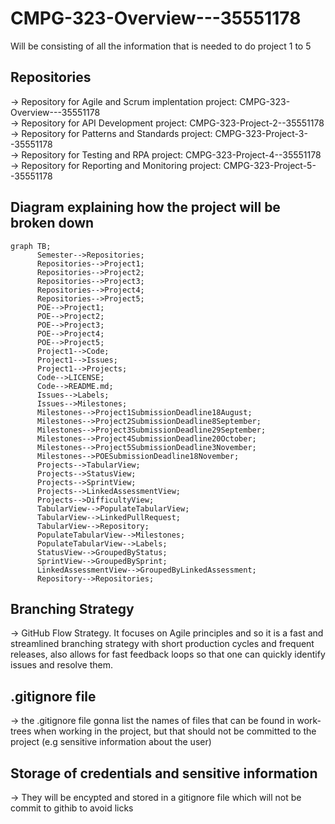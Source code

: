 # CMPG-323-Overview---35551178
Will be consisting of all the information that is needed to do project 1 to 5

## Repositories
-> Repository for Agile and Scrum implentation project: CMPG-323-Overview---35551178 \
-> Repository for API Development project: CMPG-323-Project-2--35551178 \
-> Repository for Patterns and Standards project: CMPG-323-Project-3--35551178 \
-> Repository for Testing and RPA project: CMPG-323-Project-4--35551178 \
-> Repository for Reporting and Monitoring project: CMPG-323-Project-5--35551178

## Diagram explaining how the project will be broken down
```mermaid
graph TB;
      Semester-->Repositories;
      Repositories-->Project1;
      Repositories-->Project2;
      Repositories-->Project3;
      Repositories-->Project4;
      Repositories-->Project5;
      POE-->Project1;
      POE-->Project2;
      POE-->Project3;
      POE-->Project4;
      POE-->Project5;
      Project1-->Code;
      Project1-->Issues;
      Project1-->Projects;
      Code-->LICENSE;
      Code-->README.md;
      Issues-->Labels;
      Issues-->Milestones;
      Milestones-->Project1SubmissionDeadline18August;
      Milestones-->Project2SubmissionDeadline8September;
      Milestones-->Project3SubmissionDeadline29September;
      Milestones-->Project4SubmissionDeadline20October;
      Milestones-->Project5SubmissionDeadline3November;
      Milestones-->POESubmissionDeadline18November;
      Projects-->TabularView;
      Projects-->StatusView;
      Projects-->SprintView;
      Projects-->LinkedAssessmentView;
      Projects-->DifficultyView;
      TabularView-->PopulateTabularView;
      TabularView-->LinkedPullRequest;
      TabularView-->Repository;
      PopulateTabularView-->Milestones;
      PopulateTabularView-->Labels;
      StatusView-->GroupedByStatus;
      SprintView-->GroupedBySprint;
      LinkedAssessmentView-->GroupedByLinkedAssessment;
      Repository-->Repositories;
```

## Branching Strategy
-> GitHub Flow Strategy. It focuses on Agile principles and so it is a fast and streamlined branching strategy with short production cycles and frequent releases, also allows for fast feedback loops so that one can quickly identify issues and resolve them.

## .gitignore file
-> the .gitignore file gonna list the names of files that can be found in work-trees when working in the project, but that should not be committed to the project (e.g sensitive information about the user) 

## Storage of credentials and sensitive information
-> They will be encypted and stored in a gitignore file which will not be commit to githib to avoid licks 
